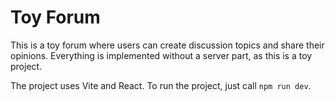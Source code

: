# Toy Forum

This is a toy forum where users can create discussion topics and share their opinions. Everything is implemented without a server part, as this is a toy project.

The project uses Vite and React. To run the project, just call `npm run dev`.
